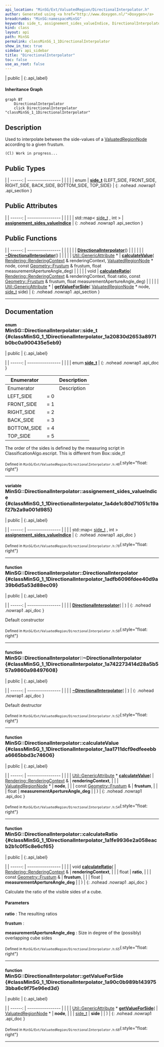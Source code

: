 ```yaml
---
api_location: "MinSG/Ext/ValuatedRegion/DirectionalInterpolator.h"
author: Generated using <a href="http://www.doxygen.nl/">Doxygen</a>
breadcrumbs: "MinSG:namespaceMinSG"
keywords: side_t, assignement_sides_valueIndice, DirectionalInterpolator, ~DirectionalInterpolator, calculateValue, calculateRatio, getValueForSide
kind: class
layout: api
path: MinSG
permalink: classMinSG_1_1DirectionalInterpolator
show_in_toc: true
sidebar: api_sidebar
title: "DirectionalInterpolator"
toc: false
use_as_root: false
---
```


| public |
{:.api_label}

#### Inheritance Graph

```mermaid
graph BT
	DirectionalInterpolator
	click DirectionalInterpolator "classMinSG_1_1DirectionalInterpolator"
```

## Description



Used to interpolate between the side-values of a [ValuatedRegionNode](classMinSG_1_1ValuatedRegionNode) according to a given frustum.

```
(Cl) Work in progress...
```




## Public Types

|
| ------: | ----------------- |
|  | |
| enum | **[side_t](#classMinSG_1_1DirectionalInterpolator_1a20830d2653a8971b0bc0a900435e5eb9)** {LEFT_SIDE, FRONT_SIDE, RIGHT_SIDE, BACK_SIDE, BOTTOM_SIDE, TOP_SIDE} |
{: .nohead .nowrap1 .api_section }


## Public Attributes

|
| ------: | ----------------- |
|  | |
| std::map< [side_t](classMinSG_1_1DirectionalInterpolator#classMinSG_1_1DirectionalInterpolator_1a20830d2653a8971b0bc0a900435e5eb9) , int > | **[assignement_sides_valueIndice](#classMinSG_1_1DirectionalInterpolator_1a4de1c80d71051c19af27b2a9a001d985)**  |
{: .nohead .nowrap1 .api_section }


## Public Functions

|
| ------: | ----------------- |
|  | |
|  | **[DirectionalInterpolator](#classMinSG_1_1DirectionalInterpolator_1adfb6096fdee40d9a39b6d5a53d88ec09)**() |
|  | |
|  | **[~DirectionalInterpolator](#classMinSG_1_1DirectionalInterpolator_1a742273414d28a5b557a9860a98497608)**() |
|  | |
| [Util::GenericAttribute](classUtil_1_1GenericAttribute) * | **[calculateValue](#classMinSG_1_1DirectionalInterpolator_1aa1711dcf9edfeeebba6665bbd3c74606)**( [Rendering::RenderingContext](classRendering_1_1RenderingContext) & renderingContext,  [ValuatedRegionNode](classMinSG_1_1ValuatedRegionNode) * node, const [Geometry::Frustum](classGeometry_1_1Frustum) & frustum, float measurementApertureAngle_deg) |
|  | |
| void | **[calculateRatio](#classMinSG_1_1DirectionalInterpolator_1a1fe9936e2a058eacb2b1c0f5c8e6cf65)**( [Rendering::RenderingContext](classRendering_1_1RenderingContext) & renderingContext, float ratio, const [Geometry::Frustum](classGeometry_1_1Frustum) & frustum, float measurementApertureAngle_deg) |
|  | |
| [Util::GenericAttribute](classUtil_1_1GenericAttribute) * | **[getValueForSide](#classMinSG_1_1DirectionalInterpolator_1a90c0b989b1439753bba6c9f75e96ed3d)**( [ValuatedRegionNode](classMinSG_1_1ValuatedRegionNode) * node,  [side_t](classMinSG_1_1DirectionalInterpolator#classMinSG_1_1DirectionalInterpolator_1a20830d2653a8971b0bc0a900435e5eb9)  side) |
{: .nohead .nowrap1 .api_section }


-------------------------------------------------------------------

## Documentation

### <small>enum</small><br/> MinSG::DirectionalInterpolator::side_t {#classMinSG_1_1DirectionalInterpolator_1a20830d2653a8971b0bc0a900435e5eb9}

| public |
{:.api_label}

|
| ------: | ----------------- |
|  |
| enum **[side_t](#classMinSG_1_1DirectionalInterpolator_1a20830d2653a8971b0bc0a900435e5eb9)** |
{: .nohead .nowrap1 .api_doc }

| Enumerator  |     | Description | 
| ----------- | --- | ----------- | 
| Enumerator  |     | Description | 
| LEFT_SIDE   | = 0 |             | 
| FRONT_SIDE  | = 1 |             | 
| RIGHT_SIDE  | = 2 |             | 
| BACK_SIDE   | = 3 |             | 
| BOTTOM_SIDE | = 4 |             | 
| TOP_SIDE    | = 5 |             | 



The order of the sides is defined by the measuring script in ClassificationAlgo.escript. This is different from Box::side_t!



<sub>Defined in `MinSG/Ext/ValuatedRegion/DirectionalInterpolator.h:40`</sub>{:style="float: right"}

-------------------------------------------------------------------

### <small>variable</small><br/> MinSG::DirectionalInterpolator::assignement_sides_valueIndice {#classMinSG_1_1DirectionalInterpolator_1a4de1c80d71051c19af27b2a9a001d985}

| public |
{:.api_label}

|
| ------: | ----------------- |
|  |
| std::map< [side_t](classMinSG_1_1DirectionalInterpolator#classMinSG_1_1DirectionalInterpolator_1a20830d2653a8971b0bc0a900435e5eb9) , int > **[assignement_sides_valueIndice](#classMinSG_1_1DirectionalInterpolator_1a4de1c80d71051c19af27b2a9a001d985)**  |
{: .nohead .nowrap1 .api_doc }





<sub>Defined in `MinSG/Ext/ValuatedRegion/DirectionalInterpolator.h:70`</sub>{:style="float: right"}

-------------------------------------------------------------------

### <small>function</small><br/> MinSG::DirectionalInterpolator::DirectionalInterpolator {#classMinSG_1_1DirectionalInterpolator_1adfb6096fdee40d9a39b6d5a53d88ec09}

| public |
{:.api_label}

|
| ------: | ----------------- |
|  |
|  **[DirectionalInterpolator](#classMinSG_1_1DirectionalInterpolator_1adfb6096fdee40d9a39b6d5a53d88ec09)**( |  ) |
{: .nohead .nowrap1 .api_doc }



Default constructor



<sub>Defined in `MinSG/Ext/ValuatedRegion/DirectionalInterpolator.h:50`</sub>{:style="float: right"}

-------------------------------------------------------------------

### <small>function</small><br/> MinSG::DirectionalInterpolator::~DirectionalInterpolator {#classMinSG_1_1DirectionalInterpolator_1a742273414d28a5b557a9860a98497608}

| public |
{:.api_label}

|
| ------: | ----------------- |
|  |
|  **[~DirectionalInterpolator](#classMinSG_1_1DirectionalInterpolator_1a742273414d28a5b557a9860a98497608)**( |  ) |
{: .nohead .nowrap1 .api_doc }



Default destructor



<sub>Defined in `MinSG/Ext/ValuatedRegion/DirectionalInterpolator.h:52`</sub>{:style="float: right"}

-------------------------------------------------------------------

### <small>function</small><br/> MinSG::DirectionalInterpolator::calculateValue {#classMinSG_1_1DirectionalInterpolator_1aa1711dcf9edfeeebba6665bbd3c74606}

| public |
{:.api_label}

|
| ------: | ----------------- |
|  |
| [Util::GenericAttribute](classUtil_1_1GenericAttribute) * **[calculateValue](#classMinSG_1_1DirectionalInterpolator_1aa1711dcf9edfeeebba6665bbd3c74606)**( |  [Rendering::RenderingContext](classRendering_1_1RenderingContext) & | **renderingContext**, |
| |  [ValuatedRegionNode](classMinSG_1_1ValuatedRegionNode) * | **node**, |
| | const [Geometry::Frustum](classGeometry_1_1Frustum) & | **frustum**, |
| | float | **measurementApertureAngle_deg** |
|   ) |
{: .nohead .nowrap1 .api_doc }





<sub>Defined in `MinSG/Ext/ValuatedRegion/DirectionalInterpolator.h:54`</sub>{:style="float: right"}

-------------------------------------------------------------------

### <small>function</small><br/> MinSG::DirectionalInterpolator::calculateRatio {#classMinSG_1_1DirectionalInterpolator_1a1fe9936e2a058eacb2b1c0f5c8e6cf65}

| public |
{:.api_label}

|
| ------: | ----------------- |
|  |
| void **[calculateRatio](#classMinSG_1_1DirectionalInterpolator_1a1fe9936e2a058eacb2b1c0f5c8e6cf65)**( |  [Rendering::RenderingContext](classRendering_1_1RenderingContext) & | **renderingContext**, |
| | float | **ratio**, |
| | const [Geometry::Frustum](classGeometry_1_1Frustum) & | **frustum**, |
| | float | **measurementApertureAngle_deg** |
|   ) |
{: .nohead .nowrap1 .api_doc }



Calculate the ratio of the visible sides of a cube.
#### Parameters
**ratio**
:  The resulting ratios



**frustum**
:  



**measurementApertureAngle_deg**
:  Size in degree of the (possibly) overlapping cube sides







<sub>Defined in `MinSG/Ext/ValuatedRegion/DirectionalInterpolator.h:65`</sub>{:style="float: right"}

-------------------------------------------------------------------

### <small>function</small><br/> MinSG::DirectionalInterpolator::getValueForSide {#classMinSG_1_1DirectionalInterpolator_1a90c0b989b1439753bba6c9f75e96ed3d}

| public |
{:.api_label}

|
| ------: | ----------------- |
|  |
| [Util::GenericAttribute](classUtil_1_1GenericAttribute) * **[getValueForSide](#classMinSG_1_1DirectionalInterpolator_1a90c0b989b1439753bba6c9f75e96ed3d)**( |  [ValuatedRegionNode](classMinSG_1_1ValuatedRegionNode) * | **node**, |
| |  [side_t](classMinSG_1_1DirectionalInterpolator#classMinSG_1_1DirectionalInterpolator_1a20830d2653a8971b0bc0a900435e5eb9)  | **side** |
|   ) |
{: .nohead .nowrap1 .api_doc }





<sub>Defined in `MinSG/Ext/ValuatedRegion/DirectionalInterpolator.h:68`</sub>{:style="float: right"}

-------------------------------------------------------------------

